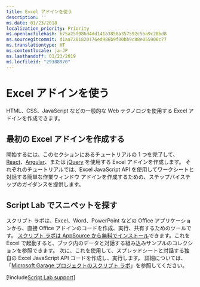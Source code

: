 ```yaml
---
title: Excel アドインを使う
description: ''
ms.date: 01/23/2018
localization_priority: Priority
ms.openlocfilehash: b75a25f986d4dd141a3858a357592c5ba9c28bd8
ms.sourcegitcommit: d1aa7201820176ed986b9f00bb9c88e055906c77
ms.translationtype: HT
ms.contentlocale: ja-JP
ms.lasthandoff: 01/23/2019
ms.locfileid: "29388970"
---
```

# <a name="get-started-with-excel-add-ins"></a>Excel アドインを使う

HTML、CSS、JavaScript などの一般的な Web テクノロジを使用する Excel アドインを作成できます。 

## <a name="create-your-first-excel-add-in"></a>最初の Excel アドインを作成する

開始するには、このセクションにあるチュートリアルの 1 つを完了して、[React](excel-add-ins-get-started-react.md)、[Angular](excel-add-ins-get-started-angular.md)、または [jQuery](excel-add-ins-get-started-jquery.md) を使用する Excel アドインを作成します。 それぞれのチュートリアルでは、Excel JavaScript API を使用してワークシートと対話する簡単な作業ウィンドウ アドインを作成するための、ステップバイステップのガイダンスを提供します。 

## <a name="explore-snippets-with-script-lab"></a>Script Lab でスニペットを探す

スクリプト ラボは、Excel、Word、PowerPoint などの Office アプリケーションから、直接 Office アドインのコードを作成、実行、共有するためのツールです。 [スクリプト ラボは AppSource から無料でインストール](https://appsource.microsoft.com/product/office/WA104380862?src=office&corrid=ed93ce54-3f2c-48ab-9df7-d9913f7b190b&omexanonuid=4a0102fb-b31a-4b9f-9bb0-39d4cc6b789d)できます。これを Excel で起動すると、ブック内のデータと対話する組み込みサンプルのコレクションを参照できます。 次に、これを使用して、スプレッドシートと対話する独自の Excel JavaScript API コードを作成し、実行します。 詳細については、「[Microsoft Garage プロジェクトのスクリプト ラボ](https://github.com/OfficeDev/script-lab/blob/master/README.md)」を参照してください。

[!include[Script Lab support](../includes/alert-script-lab-support.md)]
